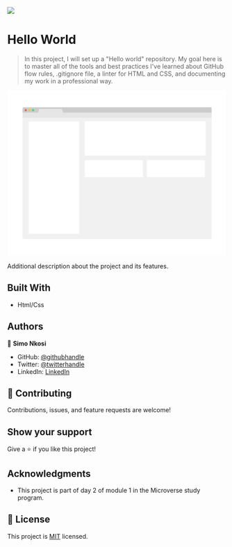 ![](https://img.shields.io/badge/Microverse-blueviolet)

# Hello World

> In this project, I will set up a "Hello world" repository. My goal here is to master all of the tools and best practices I've learned about GitHub flow rules, .gitignore file, a linter for HTML and CSS, and documenting my work in a professional way.

![screenshot](./app_screenshot.png)

Additional description about the project and its features.

## Built With

- Html/Css


## Authors

👤 **Simo Nkosi**

- GitHub: [@githubhandle](https://github.com/KDlamini)
- Twitter: [@twitterhandle](https://twitter.com/RealSimoNkosi)
- LinkedIn: [LinkedIn](https://www.linkedin.com/in/simo-nkosi-418523180/)


## 🤝 Contributing

Contributions, issues, and feature requests are welcome!


## Show your support

Give a ⭐️ if you like this project!

## Acknowledgments

- This project is part of day 2 of module 1 in the Microverse study program.

## 📝 License

This project is [MIT](./MIT.md) licensed.
